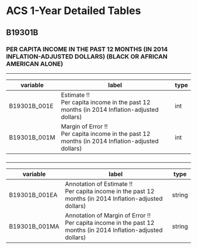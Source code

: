 # ACS 1-Year Detailed Tables

## B19301B

### PER CAPITA INCOME IN THE PAST 12 MONTHS (IN 2014 INFLATION-ADJUSTED DOLLARS) (BLACK OR AFRICAN AMERICAN ALONE)

___

| variable | label | type |
| ----- | ----- | ----- |
| B19301B_001E | Estimate !!<br>Per capita income in the past 12 months (in 2014 Inflation-adjusted dollars) | int |
| B19301B_001M | Margin of Error !!<br>Per capita income in the past 12 months (in 2014 Inflation-adjusted dollars) | int |
### 

___

| variable | label | type |
| ----- | ----- | ----- |
| B19301B_001EA | Annotation of Estimate !!<br>Per capita income in the past 12 months (in 2014 Inflation-adjusted dollars) | string |
| B19301B_001MA | Annotation of Margin of Error !!<br>Per capita income in the past 12 months (in 2014 Inflation-adjusted dollars) | string |

